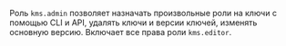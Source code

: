 Роль `kms.admin` позволяет назначать произвольные роли на ключи с помощью CLI и API, удалять ключи и версии ключей, изменять основную версию. Включает все права роли `kms.editor`.